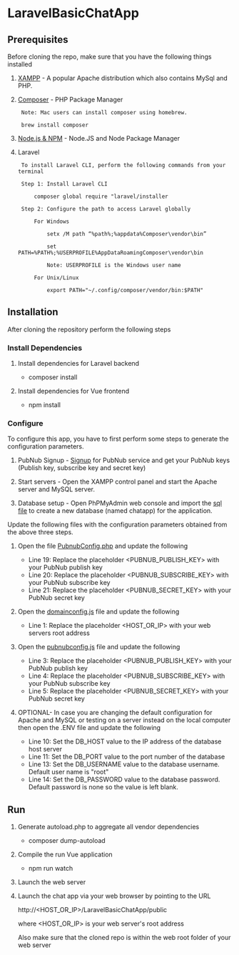 # LaravelBasicChatApp

## Prerequisites

Before cloning the repo, make sure that you have the following things installed

1. [XAMPP](https://www.apachefriends.org/download.html) - A popular Apache distribution which also contains MySql and PHP. 

2. [Composer](https://getcomposer.org/) - PHP Package Manager

        Note: Mac users can install composer using homebrew.
        
        brew install composer 

3. [Node.js & NPM](https://nodejs.org/en/) - Node.JS and Node Package Manager

4. Laravel

        To install Laravel CLI, perform the following commands from your terminal
        
        Step 1: Install Laravel CLI
        
            composer global require "laravel/installer
            
        Step 2: Configure the path to access Laravel globally
    
            For Windows
            
                setx /M path “%path%;%appdata%Composer\vendor\bin”
    
                set PATH=%PATH%;%USERPROFILE%AppDataRoamingComposer\vendor\bin
    
                Note: USERPROFILE is the Windows user name
                
            For Unix/Linux
            
                export PATH="~/.config/composer/vendor/bin:$PATH"
    

## Installation

After cloning the repository perform the following steps

### Install Dependencies

1. Install dependencies for Laravel backend

    -   composer install
    
2. Install dependencies for Vue frontend

    -   npm install
    
### Configure 

To configure this app, you have to first perform some steps to generate the configuration parameters.

1. PubNub Signup - [Signup](https://dashboard.pubnub.com/signup) for PubNub service and get your PubNub keys (Publish key, subscribe key and secret key)

2. Start servers - Open the XAMPP control panel and start the Apache server and MySQL server. 

3. Database setup -  Open PhPMyAdmin web console and import the [sql file](chatapp.sql) to create a new database (named chatapp) for the application. 

Update the following files with the configuration parameters obtained from the above three steps.

    
1. Open the file [PubnubConfig.php](/app/PubnubConfig.php) and update the following

    -   Line 19: Replace the placeholder <PUBNUB_PUBLISH_KEY> with your PubNub publish key
    -   Line 20: Replace the placeholder <PUBNUB_SUBSCRIBE_KEY> with your PubNub subscribe key
    -   Line 21: Replace the placeholder <PUBNUB_SECRET_KEY> with your PubNub secret key

2. Open the [domainconfig.js](resources/js/domainconfig.js) file and update the following

    -   Line 1: Replace the placeholder <HOST_OR_IP> with your web servers root address
    
3. Open the [pubnubconfig.js](resources/js/pubnubconfig.js) file and update the following

    -   Line 3: Replace the placeholder <PUBNUB_PUBLISH_KEY> with your PubNub publish key
    -   Line 4: Replace the placeholder <PUBNUB_SUBSCRIBE_KEY> with your PubNub subscribe key
    -   Line 5: Replace the placeholder <PUBNUB_SECRET_KEY> with your PubNub secret key

4. OPTIONAL- In case you are changing the default configuration for Apache and MySQL or testing on a server instead on the local computer then open the .ENV file and update the following

    -   Line 10: Set the DB_HOST value to the IP address of the database host server
    -   Line 11: Set the DB_PORT value to the port number of the database
    -   Line 13: Set the DB_USERNAME value to the database username. Default user name is "root"
    -   Line 14: Set the DB_PASSWORD value to the database password.  Default password is none so the value is left blank.
    
    
## Run

1. Generate autoload.php to aggregate all vendor dependencies

    -   composer dump-autoload
    
2. Compile the run Vue application 

    -   npm run watch
    
3. Launch the web server


4. Launch the chat app via your web browser by pointing to the URL 

    http://<HOST_OR_IP>/LaravelBasicChatApp/public
    
    where <HOST_OR_IP> is your web server's root address
    
    Also make sure that the cloned repo is within the web root folder of your web server
